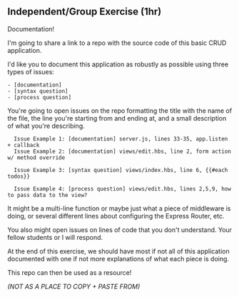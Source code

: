 ## Independent/Group Exercise (1hr)

Documentation!

I'm going to share a link to a repo with the source code of this basic CRUD application.

I'd like you to document this application as robustly as possible using three types of issues:

```
- [documentation]
- [syntax question]
- [process question]
```

You're going to open issues on the repo formatting the title with the name of the file, the line you're starting from and ending at, and a small description of what you're describing.

```
  Issue Example 1: [documentation] server.js, lines 33-35, app.listen + callback
  Issue Example 2: [documentation] views/edit.hbs, line 2, form action w/ method override

  Issue Example 3: [syntax question] views/index.hbs, line 6, {{#each todos}}

  Issue Example 4: [process question] views/edit.hbs, lines 2,5,9, how to pass data to the view?
```

It might be a multi-line function or maybe just what a piece of middleware is doing, or several different lines about configuring the Express Router, etc.

You also might open issues on lines of code that you don't understand. Your fellow students or I will respond.

At the end of this exercise, we should have most if not all of this application documented with one if not more explanations of what each piece is doing.

This repo can then be used as a resource!

*(NOT AS A PLACE TO COPY + PASTE FROM)*
